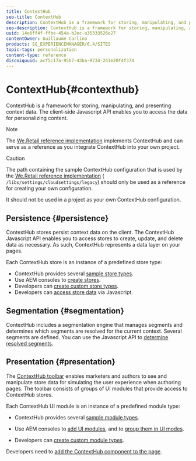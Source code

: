 ```yaml
---
title: ContextHub
seo-title: ContextHub
description: ContextHub is a framework for storing, manipulating, and presenting context data
seo-description: ContextHub is a framework for storing, manipulating, and presenting context data
uuid: 14e6ff4f-ffbe-454a-b2ec-a35333526e27
contentOwner: Guillaume Carlino
products: SG_EXPERIENCEMANAGER/6.4/SITES
topic-tags: personalization
content-type: reference
discoiquuid: acf5c17a-95b7-43ba-9734-241e20f4f374
---
```


# ContextHub{#contexthub}

ContextHub is a framework for storing, manipulating, and presenting context data. The client-side Javascript API enables you to access the data for personalizing content.

>[!NOTE]
>
>The [We.Retail reference implementation](/help/sites/developing/using/we-retail.md) implements ContextHub and can serve as a reference as you integrate ContextHub into your own project.

>[!CAUTION]
>
>The path containing the sample ContextHub configuration that is used by the [We.Retail reference implementation](/help/sites/developing/using/we-retail.md) ( `/libs/settings/cloudsettings/legacy`) should only be used as a reference for creating your own configuration.
>
>It should not be used in a project as your own ContextHub configuration.

## Persistence {#persistence}

ContextHub stores persist context data on the client. The ContextHub Javascript API enables you to access stores to create, update, and delete data as necessary. As such, ContextHub represents a data layer on your pages.

Each ContextHub store is an instance of a predefined store type:

* ContextHub provides several [sample store types](/help/sites/developing/using/ch-samplestores.md).
* Use AEM consoles to [create stores](/help/sites/administering/using/contexthub-config.md#creating-a-contexthub-store).
* Developers can [create custom store types](/help/sites/developing/using/ch-extend.md#creating-custom-store-candidates). 
* Developers can [access store data](/help/sites/developing/using/ch-adding.md#interacting-with-contexthub-stores) via Javascript.

## Segmentation {#segmentation}

ContextHub includes a segmentation engine that manages segments and determines which segments are resolved for the current context. Several segments are defined. You can use the Javascript API to [determine resolved segments](/help/sites/developing/using/ch-adding.md#determining-resolved-contexthub-segments).

## Presentation {#presentation}

The [ContextHub toolbar](/help/sites/authoring/using/ch-previewing.md) enables marketers and authors to see and manipulate store data for simulating the user experience when authoring pages. The toolbar consists of groups of UI modules that provide access to ContextHub stores.

Each ContextHub UI module is an instance of a predefined module type:

* ContextHub provides several [sample module types](/help/sites/developing/using/ch-samplemodules.md).
* Use AEM consoles to [add UI modules](/help/sites/administering/using/contexthub-config.md#adding-a-ui-module), and to [group them in UI modes](/help/sites/administering/using/contexthub-config.md#adding-a-ui-mode).

* Developers can [create custom module types](/help/sites/developing/using/ch-extend.md#creating-contexthub-ui-module-types).

Developers need to [add the ContextHub component to the page](/help/sites/developing/using/ch-adding.md).
